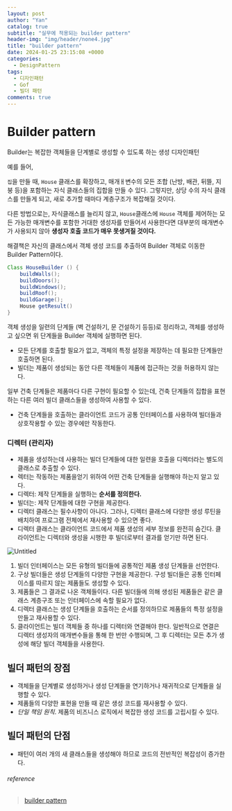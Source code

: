 ```yaml
---
layout: post
author: "Yan"
catalog: true
subtitle: "실무에 적용되는 builder pattern"
header-img: "img/header/none4.jpg"
title: "builder pattern"
date: 2024-01-25 23:15:08 +0000
categories:
  - DesignPattern
tags:
  - 디자인패턴
  - Gof
  - 빌더 패턴
comments: true
---
```


# Builder pattern

Builder는 복잡한 객체들을 단계별로 생성할 수 있도록 하는 생성 디자인패턴

예를 들어,

`집`을 만들 때, `House` 클래스를 확장하고, 매개ㅐ변수의 모든 조합 (난방, 배관, 뒤뜰, 지붕 등)을 포함하는 자식 클래스들의 집합을 만들 수 있다. 그렇지만, 상당 수의 자식 클래스를 만들게 되고, 새로 추가할 때마다 계층구조가 복잡해질 것이다.

다른 방법으로는, 자식클래스를 늘리지 않고, `House`클래스에 `House` 객체를 제어하는 모든 가능한 매개변수를 포함한 거대한 생성자를 만들어서 사용한다면 대부분의 매개변수가 사용되지 않아 **생성자 호출 코드가 매우 못생겨질 것이다.**

해결책은 자신의 클래스에서 객체 생성 코드를 추출하여 Builder 객체로 이동한 Builder Pattern이다.

 

```java
Class HouseBuilder () {
	buildWalls();
	buildDoors();
	buildWindows();
	buildRoof();
	buildGarage();
	House getResult()
}
```

객체 생성을 일련의 단계들 (벽 건설하기, 문 건설하기 등등)로 정리하고, 객체를 생성하고 싶으면 위 단계들을 Builder 객체에 실행하면 된다.

- 모든 단계를 호출할 필요가 없고, 객체의 특정 설정을 제장하는 데 필요한 단계들만 호출하면 된다.
- 빌더는 제품이 생성되는 동안 다른 객체들이 제품에 접근하는 것을 허용하지 않는다.

일부 건축 단계들은 제품마다 다른 구현이 필요할 수 있는데, 건축 단계들의 집합을 표현하는 다른 여러 빌더 클래스들을 생성하여 사용할 수 있다.

- 건축 단계들을 호출하는 클라이언트 코드가 공통 인터페이스를 사용하여 빌더들과 상호작용할 수 있는 경우에만 작동한다.

### 디렉터 (관리자)

- 제품을 생성하는데 사용하는 빌더 단계들에 대한 일련을 호출을 디렉터라는 별도의 클래스로 추출할 수 있다.
- 렉터는 작동하는 제품을얻기 위하여 어떤 건축 단계들을 실행해야 하는지 알고 있다.
- 디렉터: 제작 단계들을 실행하는 **순서를 정의한다.**
- 빌더는: 제작 단계들에 대한 구현을 제공한다.
- 디렉터 클래스는 필수사항이 아니다. 그러나, 디렉터 클래스에 다양한 생성 루틴을 배치하여 프로그램 전체에서 재사용할 수 있으면 좋다.
- 디렉터 클래스는 클라이언트 코드에서 제품 생성의 세부 정보를 완전히 숨긴다. 클라이언트는 디렉터와 생성을 시행한 후 빌더로부터 결과를 얻기만 하면 된다.

![Untitled](https://prod-files-secure.s3.us-west-2.amazonaws.com/37dc7f94-e087-4940-9f34-ba873a35c4c1/e33045ce-2806-4e8b-8b74-2cf857e67a87/Untitled.png)

1. 빌더 인터페이스는 모든 유형의 빌더들에 공통적인 제품 생성 단계들을 선언한다.
2. 구상 빌더들은 생성 단계들의 다양한 구현을 제공한다. 구성 빌더들은 공통 인터페이스를 따르지 않는 제품들도 생성할 수 있다.
3. 제품들은 그 결과로 나온 객체들이다. 다른 빌더들에 의해 생성된 제품들은 같은 클래스 계층구조 또는 인터페이스에 속할 필요가 없다.
4. 디렉터 클래스는 생성 단계들을 호출하는 순서를 정의하므로 제품들의 특정 설정을 만들고 재사용할 수 있다.
5. 클라이언트는 빌더 객체들 중 하나를 디렉터와 연결해야 한다. 일반적으로 연결은 디렉터 생성자의 매개변수들을 통해 한 번만 수행되며, 그 후 디렉터는 모든 추가 생성에 해당 빌더 객체들을 사용한다.

## 빌더 패턴의 장점

- 객체들을 단계별로 생성하거나 생성 단계들을 연기하거나 재귀적으로 단계들을 실행할 수 있다.
- 제품들의 다양한 표현을 만들 때 같은 생성 코드를 재사용할 수 있다.
- *단일 책임 원칙*. 제품의 비즈니스 로직에서 복잡한 생성 코드를 고립시킬 수 있다.

## 빌더 패턴의 단점

- 패턴이 여러 개의 새 클래스들을 생성해야 하므로 코드의 전반적인 복잡성이 증가한다.

###### reference

> [builder pattern](https://refactoring.guru/ko/design-patterns/builder)